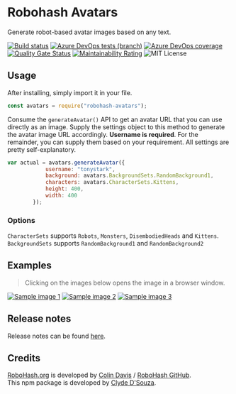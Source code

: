 # Robohash Avatars
Generate robot-based avatar images based on any text.  
    
[![Build status](https://clydedsouza.visualstudio.com/RoboHash%20Avatars%20npm/_apis/build/status/RoboHash%20Avatars%20Master)](https://clydedsouza.visualstudio.com/RoboHash%20Avatars%20npm/_build/latest?definitionId=27) 
[![Azure DevOps tests (branch)](https://img.shields.io/azure-devops/tests/clydedsouza/RoboHash%20Avatars%20npm/27/master.svg)](https://clydedsouza.visualstudio.com/RoboHash%20Avatars%20npm/_build/latest?definitionId=27) 
[![Azure DevOps coverage](https://img.shields.io/azure-devops/coverage/clydedsouza/RoboHash%20Avatars%20npm/27.svg)](https://clydedsouza.visualstudio.com/RoboHash%20Avatars%20npm/_build/latest?definitionId=27) 
[![Quality Gate Status](https://sonarcloud.io/api/project_badges/measure?project=ClydeDz_robohash-avatars-npm&metric=alert_status)](https://sonarcloud.io/dashboard?id=ClydeDz_robohash-avatars-npm) 
[![Maintainability Rating](https://sonarcloud.io/api/project_badges/measure?project=ClydeDz_robohash-avatars-npm&metric=sqale_rating)](https://sonarcloud.io/dashboard?id=ClydeDz_robohash-avatars-npm) 
![MIT License](https://img.shields.io/static/v1.svg?label=📜%20License&message=MIT&color=informational)   


## Usage  
After installing, simply import it in your file.

```javascript
const avatars = require("robohash-avatars");
```
Consume the `generateAvatar()` API to get an avatar URL that you can use directly as an image. Supply the settings object to this method to generate the avatar image URL accordingly. **Username is required**. For the remainder, you can supply them based on your requirement. All settings are pretty self-explanatory.

```javascript
var actual = avatars.generateAvatar({   
            username: "tonystark", 
            background: avatars.BackgroundSets.RandomBackground1,
            characters: avatars.CharacterSets.Kittens,
            height: 400,
            width: 400
        }); 
```

### Options 
`CharacterSets` supports `Robots`, `Monsters`, `DisembodiedHeads` and `Kittens`. `BackgroundSets` supports `RandomBackground1` and `RandomBackground2`

## Examples 
> Clicking on the images below opens the image in a browser window.  

[![Sample image 1](https://robohash.org/RobohashAvatarNPM?bgset=bg1&size=200x200)](https://robohash.org/RobohashAvatarNPM?bgset=bg1&size=200x200) [![Sample image 2](https://robohash.org/tonystark?bgset=bg2&set=set2&size=200x200)](https://robohash.org/tonystark?bgset=bg2&set=set2&size=200x200) 
[![Sample image 3](https://robohash.org/peterparker?bgset=bg1&set=set4&size=200x200)](https://robohash.org/peterparker?bgset=bg1&set=set4&size=200x200) 
   
## Release notes 
Release notes can be found [here](https://github.com/ClydeDz/robohash-avatars-npm/releases).   
   
## Credits  
[RoboHash.org](http://robohash.org) is developed by [Colin Davis](https://github.com/e1ven) / [RoboHash GitHub](https://github.com/e1ven/Robohash).   
This npm package is developed by [Clyde D'Souza](https://clydedsouza.net). 
   